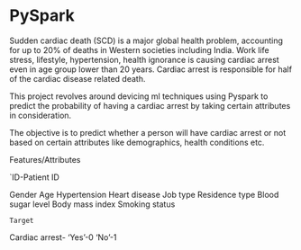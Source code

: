# PySpark

Sudden cardiac death (SCD) is a major global health problem, accounting for up to 20% of deaths in Western societies including India. Work life stress, lifestyle, hypertension, health ignorance is causing cardiac arrest even in age group lower than 20 years. Cardiac arrest is responsible for half of the cardiac disease related death.

This project revolves around devicing ml techniques using Pyspark to predict the probability of having a cardiac arrest by taking certain attributes in consideration.

The objective is to predict whether a person will have cardiac arrest or not based on certain attributes like demographics, health conditions etc.

Features/Attributes

`ID-Patient ID

Gender
Age
Hypertension
Heart disease
Job type
Residence type
Blood sugar level
Body mass index
Smoking status

`Target`  

Cardiac arrest-  ‘Yes’-0  ‘No’-1
